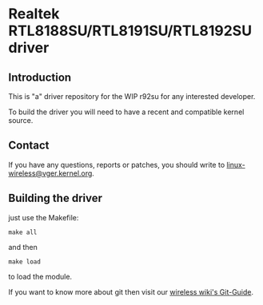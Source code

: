 # Realtek RTL8188SU/RTL8191SU/RTL8192SU driver

## Introduction

This is "a" driver repository for the WIP r92su for any interested developer.

To build the driver you will need to have a recent and compatible kernel source.

## Contact

If you have any questions, reports or patches, you should write to <linux-wireless@vger.kernel.org>.

## Building the driver

just use the Makefile:

`make all`

and then

`make load`

to load the module.

If you want to know more about git then visit our [wireless wiki's Git-Guide](http://wireless.kernel.org/en/developers/Documentation/git-guide).
